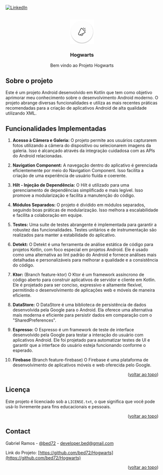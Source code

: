 <a name="readme-top"></a>

[![LinkedIn][linkedin-shield]][linkedin-url]


<br />
<div align="center">
  <a href="https://github.com/bed72/Hogwarts">
    <img src="images/logo.png" alt="Logo" width="80" height="80">
  </a>

  <h3 align="center">Hogwarts</h3>

  <p align="center">
    Bem vindo ao Projeto Hogwarts
  </p>
</div>

## Sobre o projeto

Este é um projeto Android desenvolvido em Kotlin que tem como objetivo aprimorar meu conhecimento sobre o desenvolvimento Android moderno. O projeto abrange diversas funcionalidades e utiliza as mais recentes práticas recomendadas para a criação de aplicativos Android de alta qualidade utilizando XML.

## Funcionalidades Implementadas

1. **Acesso à Câmera e Galeria:** O projeto permite aos usuários capturarem fotos utilizando a câmera do dispositivo ou selecionarem imagens da galeria. Isso é alcançado através da integração cuidadosa com as APIs do Android relacionadas.

2. **Navigation Component:** A navegação dentro do aplicativo é gerenciada eficientemente por meio do Navigation Component. Isso facilita a criação de uma experiência de usuário fluída e coerente.

3. **Hilt - Injeção de Dependência:** O Hilt é utilizado para uma gerenciamento de dependências simplificado e mais legível. Isso promove a modularização e facilita a manutenção do código.

4. **Módulos Separados:** O projeto é dividido em módulos separados, seguindo boas práticas de modularização. Isso melhora a escalabilidade e facilita a colaboração em equipe.

5. **Testes:** Uma suíte de testes abrangente é implementada para garantir a robustez das funcionalidades. Testes unitários e de instrumentação são realizados para manter a estabilidade do aplicativo.

6. **Detekt:** O Detekt é uma ferramenta de análise estática de código para projetos Kotlin, com foco especial em projetos Android. Ele é usado como uma alternativa ao lint padrão do Android e fornece análises mais detalhadas e personalizáveis para melhorar a qualidade e a consistência do código.

7. **Ktor:** (Branch feature-ktor) O Ktor é um framework assíncrono de código aberto para construir aplicativos de servidor e cliente em Kotlin. Ele é projetado para ser conciso, expressivo e altamente flexível, permitindo o desenvolvimento de aplicações web e móveis de maneira eficiente.

8. **DataStore:** O DataStore é uma biblioteca de persistência de dados desenvolvida pela Google para o Android. Ela oferece uma alternativa mais moderna e eficiente para persistir dados em comparação com o "SharedPreferences".

9. **Espresso:** O Espresso é um framework de teste de interface desenvolvido pela Google para testar a interação do usuário com aplicativos Android. Ele foi projetado para automatizar testes de UI e garantir que a interface do usuário esteja funcionando conforme o esperado.

10. **Firebase** (Branch feature-firebase) O Firebase é uma plataforma de desenvolvimento de aplicativos móveis e web oferecida pelo Google.

<p align="right">(<a href="#readme-top">voltar ao topo</a>)</p>

## Licença

Este projeto é licenciado sob a `LICENSE.txt`, o que significa que você pode usá-lo livremente para fins educacionais e pessoais.


<p align="right">(<a href="#readme-top">voltar ao topo</a>)</p>

## Contact

Gabriel Ramos - [@bed72](https://github.com/bed72) - developer.bed@gmail.com

Link do Projeto: [https://github.com/bed72/Hogwarts](https://github.com/bed72/Hogwarts)

<p align="right">(<a href="#readme-top">voltar ao topo</a>)</p>

[linkedin-shield]: https://img.shields.io/badge/-LinkedIn-black.svg?style=for-the-badge&logo=linkedin&colorB=555
[linkedin-url]: https://www.linkedin.com/in/gabriel-ramos-bed/
